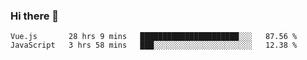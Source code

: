 ### Hi there 👋

<!--
**xin-code/Xin-code** is a ✨ _special_ ✨ repository because its `README.md` (this file) appears on your GitHub profile.

Here are some ideas to get you started:
<!--START_SECTION:waka-->
```text
Vue.js       28 hrs 9 mins   ██████████████████████░░░   87.56 % 
JavaScript   3 hrs 58 mins   ███░░░░░░░░░░░░░░░░░░░░░░   12.38 % 
```
<!--END_SECTION:waka-->
